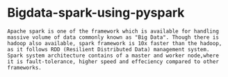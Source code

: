 # Bigdata-spark-using-pyspark

    Apache spark is one of the framework which is available for handling massive volume of data commonly known as "Big Data". Though there is hadoop also available, spark framework is 10x faster than the hadoop, as it follows RDD (Resilient Distributed Data) management system. Spark system architecture contains of a master and worker node,where it is fault-tolerance, higher speed and effeciency compared to other frameworks.
